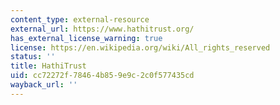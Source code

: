 ```yaml
---
content_type: external-resource
external_url: https://www.hathitrust.org/
has_external_license_warning: true
license: https://en.wikipedia.org/wiki/All_rights_reserved
status: ''
title: HathiTrust
uid: cc72272f-7846-4b85-9e9c-2c0f577435cd
wayback_url: ''
---
```

